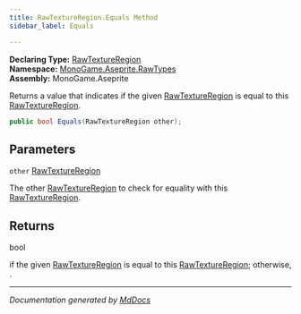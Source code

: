 ```yaml
---
title: RawTextureRegion.Equals Method
sidebar_label: Equals

---
```


**Declaring Type:** [RawTextureRegion](../)  
**Namespace:** [MonoGame.Aseprite.RawTypes](../../)  
**Assembly:** MonoGame.Aseprite

Returns a value that indicates if the given [RawTextureRegion](../) is equal to this [RawTextureRegion](../).

```csharp
public bool Equals(RawTextureRegion other);
```

## Parameters

`other`  [RawTextureRegion](../)

The other [RawTextureRegion](../) to check for equality with this [RawTextureRegion](../).

## Returns

bool

 if the given [RawTextureRegion](../) is equal to this [RawTextureRegion](../); otherwise, .

___

*Documentation generated by [MdDocs](https://github.com/ap0llo/mddocs)*
